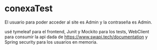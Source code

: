﻿# conexaTest
El usuario para poder acceder al site es Admin y la contraseña es Admin.

usé tymeleaf para el frontend, Junit y Mockito para los tests, WebClient para consumir la api dada de https://www.swapi.tech/documentation y Spring security para los usuarios en memoria.
